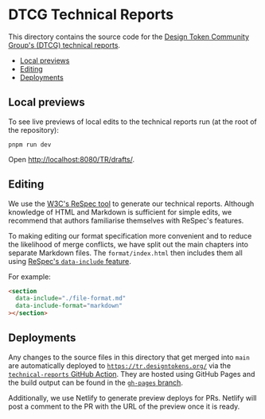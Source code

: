 # DTCG Technical Reports

This directory contains the source code for the [Design Token Community Group's (DTCG) technical reports](https://tr.designtokens.org/).

<!-- TOC depthfrom:2 -->

- [Local previews](#local-previews)
- [Editing](#editing)
- [Deployments](#deployments)

<!-- /TOC -->

## Local previews

To see live previews of local edits to the technical reports run (at the root of the repository):

```
pnpm run dev
```

Open <http://localhost:8080/TR/drafts/>.

## Editing

We use the [W3C's ReSpec tool](https://respec.org/docs/) to generate our technical reports. Although knowledge of HTML and Markdown is sufficient for simple edits, we recommend that authors familiarise themselves with ReSpec's features.

To making editing our format specification more convenient and to reduce the likelihood of merge conflicts, we have split out the main chapters into separate Markdown files. The `format/index.html` then includes them all using [ReSpec's `data-include` feature](https://respec.org/docs/#data-include).

For example:

```html
<section
  data-include="./file-format.md"
  data-include-format="markdown"
></section>
```

## Deployments

Any changes to the source files in this directory that get merged into `main` are automatically deployed to [`https://tr.designtokens.org/`](https://tr.designtokens.org/) via the [`technical-reports` GitHub Action](../.github/workflows/technical-reports.yml). They are hosted using GitHub Pages and the build output can be found in the [`gh-pages` branch](https://github.com/design-tokens/community-group/tree/gh-pages).

Additionally, we use Netlify to generate preview deploys for PRs. Netlify will post a comment to the PR with the URL of the preview once it is ready.
